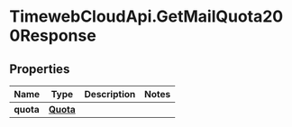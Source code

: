 # TimewebCloudApi.GetMailQuota200Response

## Properties

Name | Type | Description | Notes
------------ | ------------- | ------------- | -------------
**quota** | [**Quota**](Quota.md) |  | 


